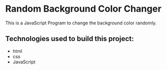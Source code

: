 # Random Background Color Changer

This is a JavaScript Program to change the background color randomly.

## Technologies used to build this project:
* html
* css
* JavaScript